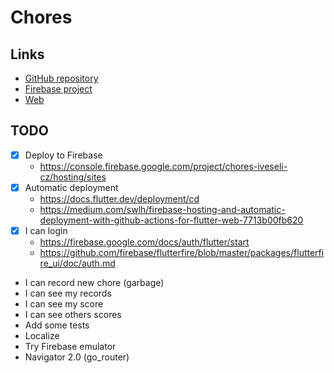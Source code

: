 # Chores

## Links

- [GitHub repository](https://github.com/vaclav-vesely/chores)
- [Firebase project](https://console.firebase.google.com/project/chores-iveseli-cz/overview)
- [Web](https://chores-iveseli-cz.web.app/#/)

## TODO

- [x] Deploy to Firebase
    - https://console.firebase.google.com/project/chores-iveseli-cz/hosting/sites
- [x] Automatic deployment
    - https://docs.flutter.dev/deployment/cd
    - https://medium.com/swlh/firebase-hosting-and-automatic-deployment-with-github-actions-for-flutter-web-7713b00fb620
- [x] I can login
    - https://firebase.google.com/docs/auth/flutter/start
    - https://github.com/firebase/flutterfire/blob/master/packages/flutterfire_ui/doc/auth.md
- I can record new chore (garbage)
- I can see my records
- I can see my score
- I can see others scores
- Add some tests
- Localize
- Try Firebase emulator
- Navigator 2.0 (go_router)